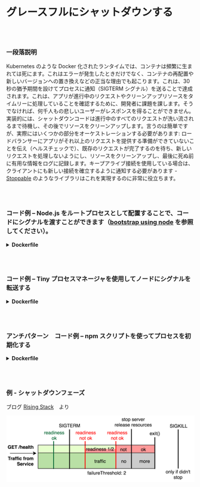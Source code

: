 # グレースフルにシャットダウンする

<br/><br/>

### 一段落説明

Kubernetes のような Docker 化されたランタイムでは、コンテナは頻繁に生まれては死にます。これはエラーが発生したときだけでなく、コンテナの再配置や新しいバージョンへの置き換えなどの正当な理由でも起こります。これは、30秒の猶予期間を設けてプロセスに通知（SIGTERM シグナル）を送ることで達成されます。これは、アプリが進行中のリクエストやクリーンアップリソースをタイムリーに処理していることを確認するために、開発者に課題を課します。そうでなければ、何千人もの悲しいユーザーがレスポンスを得ることができません。実装的には、シャットダウンコードは進行中のすべてのリクエストが洗い流されるまで待機し、その後でリソースをクリーンアップします。言うのは簡単ですが、実際にはいくつかの部分をオーケストレーションする必要があります: ロードバランサーにアプリがそれ以上のリクエストを提供する準備ができていないことを伝え（ヘルスチェックで）、既存のリクエストが完了するのを待ち、新しいリクエストを処理しないようにし、リソースをクリーンアップし、最後に死ぬ前に有用な情報をログに記録します。キープアライブ接続を使用している場合は、クライアントにも新しい接続を確立するように通知する必要があります - [Stoppable](https://github.com/hunterloftis/stoppable) のようなライブラリはこれを実現するのに非常に役立ちます。

<br/><br/>


### コード例 – Node.js をルートプロセスとして配置することで、コードにシグナルを渡すことができます（[bootstrap using node](/sections/docker/bootstrap-using-node.japanese.md) を参照してください）。

<details>

<summary><strong>Dockerfile</strong></summary>

```

FROM node:12-slim

# ビルドロジックはここ

CMD ["node", "index.js"]
#この行は Node.js をルートプロセス(PID1)にします。

```

</details>

<br/><br/>

### コード例 – Tiny プロセスマネージャを使用してノードにシグナルを転送する

<details>

<summary><strong>Dockerfile</strong></summary>

```

FROM node:12-slim

# ビルドロジックはここ

ENV TINI_VERSION v0.19.0
ADD https://github.com/krallin/tini/releases/download/${TINI_VERSION}/tini /tini
RUN chmod +x /tini
ENTRYPOINT ["/tini", "--"]

CMD ["node", "index.js"]
#これで Node は PID1 として動作する TINI のサブプロセスを実行します。

```

</details>

<br/><br/>

### アンチパターン　コード例 – npm スクリプトを使ってプロセスを初期化する

<details>

<summary><strong>Dockerfile</strong></summary>

```

FROM node:12-slim

# ビルドロジックはここ

CMD ["npm", "start"]
#これで、Node は npm のサブプロセスを実行してシグナルを受信しなくなりました。

```

</details>

<br/><br/>

### 例 - シャットダウンフェーズ

ブログ [Rising Stack](https://blog.risingstack.com/graceful-shutdown-node-js-kubernetes/)　より

![alt text](/assets/images/Kubernetes-graceful-shutdown-flowchart.png "The shutdown phases")
